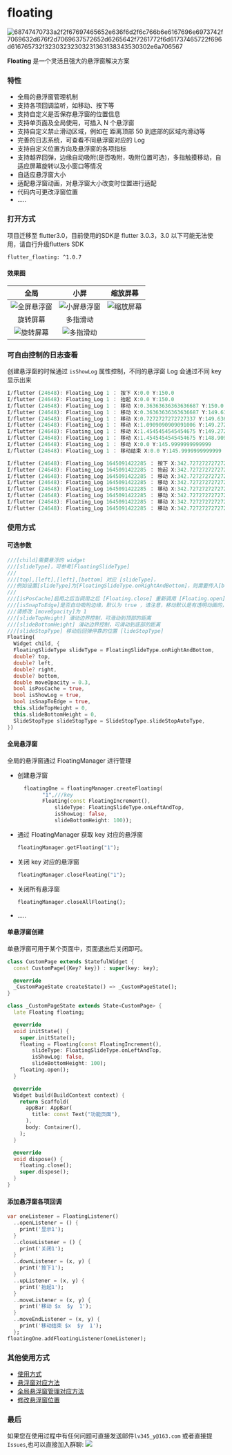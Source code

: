 # floating

![68747470733a2f2f67697465652e636f6d2f6c766b6e6167696e6973742f7069632d676f2d7069637572652d6265642f7261772f6d61737465722f696d616765732f32303232303231363138343530302e6a706567](https://raw.githubusercontent.com/LvKang-insist/PicGo/main/202206141432981.jpg)

**Floating** 是一个灵活且强大的悬浮窗解决方案



### 特性

- 全局的悬浮窗管理机制
- 支持各项回调监听，如移动、按下等
- 支持自定义是否保存悬浮窗的位置信息
- 支持单页面及全局使用，可插入 N 个悬浮窗
- 支持自定义禁止滑动区域，例如在 距离顶部 50 到底部的区域内滑动等
- 完善的日志系统，可查看不同悬浮窗对应的 Log
- 支持自定义位置方向及悬浮窗的各项指标
- 支持越界回弹，边缘自动吸附(是否吸附，吸附位置可选)，多指触摸移动，自适应屏幕旋转以及小窗口等情况
- 自适应悬浮窗大小
- 适配悬浮窗动画，对悬浮窗大小改变时位置进行适配
- 代码内可更改浮窗位置
- .....

### 打开方式

项目迁移至 flutter3.0，目前使用的SDK是 flutter 3.0.3，3.0 以下可能无法使用，请自行升级flutters SDK
```
flutter_floating: ^1.0.7 
```
#### 效果图

|                             全局                             |                             小屏                             |                           缩放屏幕                           |
| :----------------------------------------------------------: | :----------------------------------------------------------: | :----------------------------------------------------------: |
| ![全屏悬浮窗](https://cdn.jsdelivr.net/gh/LvKang-insist/PicGo/202202171737802.gif) | ![小屏悬浮窗](https://cdn.jsdelivr.net/gh/LvKang-insist/PicGo/202202172155850.gif) | ![缩放屏幕](https://cdn.jsdelivr.net/gh/LvKang-insist/PicGo/202202172155135.gif) |
|                           旋转屏幕                           |                           多指滑动                           |                                                              |
| ![旋转屏幕](https://cdn.jsdelivr.net/gh/LvKang-insist/PicGo/202202171740609.gif) | ![多指滑动](https://cdn.jsdelivr.net/gh/LvKang-insist/PicGo/202202171740850.gif) |                                                              |

### 可自由控制的日志查看

创建悬浮窗的时候通过 `isShowLog` 属性控制，不同的悬浮窗 Log 会通过不同 key 显示出来

```dart
I/flutter (24648): Floating_Log 1 ： 按下 X:0.0 Y:150.0
I/flutter (24648): Floating_Log 1 ： 抬起 X:0.0 Y:150.0
I/flutter (24648): Floating_Log 1 ： 移动 X:0.36363636363636687 Y:150.0
I/flutter (24648): Floating_Log 1 ： 移动 X:0.36363636363636687 Y:149.63636363636363
I/flutter (24648): Floating_Log 1 ： 移动 X:0.7272727272727337 Y:149.63636363636363
I/flutter (24648): Floating_Log 1 ： 移动 X:1.0909090909091006 Y:149.27272727272725
I/flutter (24648): Floating_Log 1 ： 移动 X:1.4545454545454675 Y:149.27272727272725
I/flutter (24648): Floating_Log 1 ： 移动 X:1.4545454545454675 Y:148.90909090909088
I/flutter (24648): Floating_Log 1 ： 移动 X:0.0 Y:145.9999999999999
I/flutter (24648): Floating_Log 1 ： 移动结束 X:0.0 Y:145.9999999999999
```

```dart
I/flutter (24648): Floating_Log 1645091422285 ： 按下 X:342.72727272727275 Y:480.9090909090909
I/flutter (24648): Floating_Log 1645091422285 ： 抬起 X:342.72727272727275 Y:480.9090909090909
I/flutter (24648): Floating_Log 1645091422285 ： 移动 X:342.72727272727275 Y:480.5454545454545
I/flutter (24648): Floating_Log 1645091422285 ： 移动 X:342.72727272727275 Y:480.18181818181813
I/flutter (24648): Floating_Log 1645091422285 ： 移动 X:342.72727272727275 Y:479.81818181818176
I/flutter (24648): Floating_Log 1645091422285 ： 移动 X:342.72727272727275 Y:479.4545454545454
I/flutter (24648): Floating_Log 1645091422285 ： 移动 X:342.72727272727275 Y:479.090909090909
I/flutter (24648): Floating_Log 1645091422285 ： 移动 X:342.72727272727275 Y:478.72727272727263
```



### 使用方式

#### 可选参数

```dart
///[child]需要悬浮的 widget
///[slideType]，可参考[FloatingSlideType]
///
///[top],[left],[left],[bottom] 对应 [slideType]，
///例如设置[slideType]为[FloatingSlideType.onRightAndBottom]，则需要传入[bottom]和[right]
///
///[isPosCache]启用之后当调用之后 [Floating.close] 重新调用 [Floating.open] 后会保持之前的位置
///[isSnapToEdge]是否自动吸附边缘，默认为 true ，请注意，移动默认是有透明动画的，如需要关闭透明度动画，
///请修改 [moveOpacity]为 1
///[slideTopHeight] 滑动边界控制，可滑动到顶部的距离
///[slideBottomHeight] 滑动边界控制，可滑动到底部的距离
///[slideStopType] 移动后回弹停靠的位置 [lideStopType]
Floating(
  Widget child, {
  FloatingSlideType slideType = FloatingSlideType.onRightAndBottom,
  double? top,
  double? left,
  double? right,
  double? bottom,
  double moveOpacity = 0.3,
  bool isPosCache = true,
  bool isShowLog = true,
  bool isSnapToEdge = true,
  this.slideTopHeight = 0,
  this.slideBottomHeight = 0,
  SlideStopType slideStopType = SlideStopType.slideStopAutoType,
})
```

#### 全局悬浮窗

全局的悬浮窗通过 FloatingManager 进行管理

- 创建悬浮窗

  ```dart
    floatingOne = floatingManager.createFloating(
          "1",///key
          Floating(const FloatingIncrement(),
              slideType: FloatingSlideType.onLeftAndTop,
              isShowLog: false,
              slideBottomHeight: 100));
  ```

- 通过 FloatingManager 获取 key 对应的悬浮窗

  ```dart
  floatingManager.getFloating("1");
  ```

- 关闭 key 对应的悬浮窗

  ```dart
  floatingManager.closeFloating("1");
  ```

- 关闭所有悬浮窗

  ```dart
  floatingManager.closeAllFloating();
  ```

- .....

#### 单悬浮窗创建

单悬浮窗可用于某个页面中，页面退出后关闭即可。

```dart
class CustomPage extends StatefulWidget {
  const CustomPage({Key? key}) : super(key: key);

  @override
  _CustomPageState createState() => _CustomPageState();
}

class _CustomPageState extends State<CustomPage> {
  late Floating floating;

  @override
  void initState() {
    super.initState();
    floating = Floating(const FloatingIncrement(),
        slideType: FloatingSlideType.onLeftAndTop,
        isShowLog: false,
        slideBottomHeight: 100);
    floating.open();
  }

  @override
  Widget build(BuildContext context) {
    return Scaffold(
      appBar: AppBar(
        title: const Text("功能页面"),
      ),
      body: Container(),
    );
  }

  @override
  void dispose() {
    floating.close();
    super.dispose();
  }
}
```


#### 添加悬浮窗各项回调

```dart
var oneListener = FloatingListener()
  ..openListener = () {
    print('显示1');
  }
  ..closeListener = () {
    print('关闭1');
  }
  ..downListener = (x, y) {
    print('按下1');
  }
  ..upListener = (x, y) {
    print('抬起1');
  }
  ..moveListener = (x, y) {
    print('移动 $x  $y  1');
  }
  ..moveEndListener = (x, y) {
    print('移动结束 $x  $y  1');
  };
floatingOne.addFloatingListener(oneListener);
```

### 其他使用方式

- [使用方式](https://github.com/LvKang-insist/Floating/blob/master/lib/main.dart)
- [悬浮窗对应方法](https://github.com/LvKang-insist/Floating/blob/master/lib/floating/floating.dart)
- [全局悬浮窗管理对应方法](https://github.com/LvKang-insist/Floating/blob/master/lib/floating/manager/floating_manager.dart)
- [修改悬浮窗位置](https://github.com/LvKang-insist/Floating/blob/master/lib/floating/manager/scroll_position_manager.dart)



### 最后

如果您在使用过程中有任何问题可直接发送邮件`lv345_y@163.com` 或者直接提 `Issues`,也可以直接加入群聊:
![](https://raw.githubusercontent.com/LvKang-insist/PicGo/main/img/202304141420430.jpeg)
